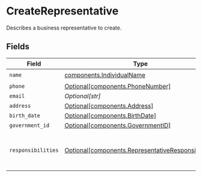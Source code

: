 # CreateRepresentative

Describes a business representative to create.


## Fields

| Field                                                                                                            | Type                                                                                                             | Required                                                                                                         | Description                                                                                                      | Example                                                                                                          |
| ---------------------------------------------------------------------------------------------------------------- | ---------------------------------------------------------------------------------------------------------------- | ---------------------------------------------------------------------------------------------------------------- | ---------------------------------------------------------------------------------------------------------------- | ---------------------------------------------------------------------------------------------------------------- |
| `name`                                                                                                           | [components.IndividualName](../../models/components/individualname.md)                                           | :heavy_check_mark:                                                                                               | N/A                                                                                                              |                                                                                                                  |
| `phone`                                                                                                          | [Optional[components.PhoneNumber]](../../models/components/phonenumber.md)                                       | :heavy_minus_sign:                                                                                               | N/A                                                                                                              |                                                                                                                  |
| `email`                                                                                                          | *Optional[str]*                                                                                                  | :heavy_minus_sign:                                                                                               | N/A                                                                                                              | jordan.lee@classbooker.dev                                                                                       |
| `address`                                                                                                        | [Optional[components.Address]](../../models/components/address.md)                                               | :heavy_minus_sign:                                                                                               | N/A                                                                                                              |                                                                                                                  |
| `birth_date`                                                                                                     | [Optional[components.BirthDate]](../../models/components/birthdate.md)                                           | :heavy_minus_sign:                                                                                               | N/A                                                                                                              |                                                                                                                  |
| `government_id`                                                                                                  | [Optional[components.GovernmentID]](../../models/components/governmentid.md)                                     | :heavy_minus_sign:                                                                                               | N/A                                                                                                              |                                                                                                                  |
| `responsibilities`                                                                                               | [Optional[components.RepresentativeResponsibilities]](../../models/components/representativeresponsibilities.md) | :heavy_minus_sign:                                                                                               | Describes the job responsibilities of a business representative.                                                 |                                                                                                                  |